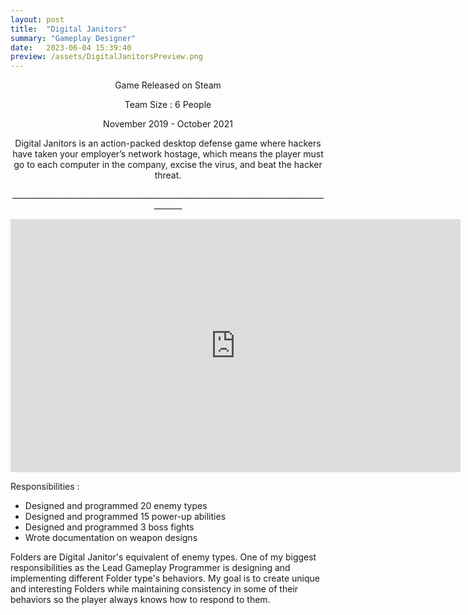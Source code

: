 ```yaml
---
layout: post
title:  "Digital Janitors"
summary: "Gameplay Designer"
date:   2023-06-04 15:39:40
preview: /assets/DigitalJanitorsPreview.png
---
```

<p align="center">Game Released on Steam</p>

<p align="center">Team Size : 6 People</p>

<p align="center">November 2019 - October 2021</p>

<p align="center">Digital Janitors is an action-packed desktop defense game where hackers have taken your employer’s network hostage, which means the player must go to each computer in the company, excise the virus, and beat the hacker threat.</p>
<p align="center">_____________________________________________________________________________________</p>
<p align="center">
<iframe width="720" height="405" src="https://www.youtube.com/embed/ZgYnhckP1VA" title="Digital Janitors Launch Trailer" frameborder="0" allow="accelerometer; autoplay; clipboard-write; encrypted-media; gyroscope; picture-in-picture; web-share" allowfullscreen></iframe>

Responsibilities : <br>
  - Designed and programmed 20 enemy types<br>
  - Designed and programmed 15 power-up abilities<br>
  - Designed and programmed 3 boss fights<br>
  - Wrote documentation on weapon designs<br>


Folders are Digital Janitor's equivalent of enemy types. One of my biggest responsibilities as the Lead Gameplay Programmer is designing and implementing different Folder type's behaviors. My goal is to create unique and interesting Folders while maintaining consistency in some of their behaviors so the player always knows how to respond to them.

</p>
